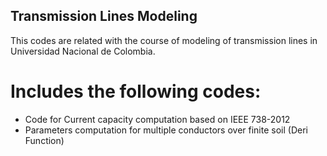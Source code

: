 ## Transmission Lines Modeling
This codes are related with the course of modeling of transmission lines in Universidad Nacional de Colombia.

# Includes the following codes:
- Code for Current capacity computation based on IEEE 738-2012
- Parameters computation for multiple conductors over finite soil (Deri Function)

